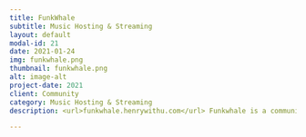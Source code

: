 ```yaml
---
title: FunkWhale
subtitle: Music Hosting & Streaming
layout: default
modal-id: 21
date: 2021-01-24
img: funkwhale.png
thumbnail: funkwhale.png
alt: image-alt
project-date: 2021
client: Community
category: Music Hosting & Streaming
description: <url>funkwhale.henrywithu.com</url> Funkwhale is a community-driven project that lets you listen and share music and audio within a decentralized, open network.

---
```

